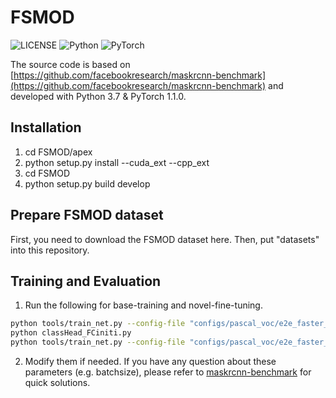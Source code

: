 # FSMOD

![LICENSE](https://img.shields.io/badge/license-MIT-green)
![Python](https://img.shields.io/badge/python-3.7-blue.svg)
![PyTorch](https://img.shields.io/badge/pytorch-1.1.0-%237732a8)

The source code is based on  [https://github.com/facebookresearch/maskrcnn-benchmark](https://github.com/facebookresearch/maskrcnn-benchmark) and developed with Python 3.7 & PyTorch 1.1.0.

## Installation
1. cd FSMOD/apex
2. python setup.py install --cuda_ext --cpp_ext
3. cd FSMOD
4. python setup.py build develop

## Prepare FSMOD dataset
First, you need to download the FSMOD dataset here.
Then, put "datasets" into this repository.

## Training and Evaluation
1. Run the following for base-training and novel-fine-tuning.

```bash
python tools/train_net.py --config-file "configs/pascal_voc/e2e_faster_rcnn_R_50_FPN_base.yaml"
python classHead_FCiniti.py
python tools/train_net.py --config-file "configs/pascal_voc/e2e_faster_rcnn_R_50_FPN_novel.yaml"
```

2. Modify them if needed. If you have any question about these parameters (e.g. batchsize), please refer to [maskrcnn-benchmark](https://github.com/facebookresearch/maskrcnn-benchmark) for quick solutions.
